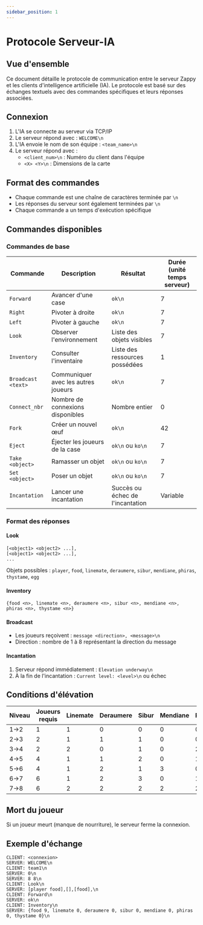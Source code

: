 ```yaml
---
sidebar_position: 1
---
```


# Protocole Serveur-IA

## Vue d'ensemble

Ce document détaille le protocole de communication entre le serveur Zappy et les clients d'intelligence artificielle (IA). Le protocole est basé sur des échanges textuels avec des commandes spécifiques et leurs réponses associées.

## Connexion

1. L'IA se connecte au serveur via TCP/IP
2. Le serveur répond avec : `WELCOME\n`
3. L'IA envoie le nom de son équipe : `<team_name>\n`
4. Le serveur répond avec : 
   - `<client_num>\n` : Numéro du client dans l'équipe
   - `<X> <Y>\n` : Dimensions de la carte

## Format des commandes

- Chaque commande est une chaîne de caractères terminée par `\n`
- Les réponses du serveur sont également terminées par `\n`
- Chaque commande a un temps d'exécution spécifique

## Commandes disponibles

### Commandes de base

| Commande | Description | Résultat | Durée (unité temps serveur) |
|----------|-------------|----------|------------|
| `Forward` | Avancer d'une case | `ok\n` | 7 |
| `Right` | Pivoter à droite | `ok\n` | 7 |
| `Left` | Pivoter à gauche | `ok\n` | 7 |
| `Look` | Observer l'environnement | Liste des objets visibles | 7 |
| `Inventory` | Consulter l'inventaire | Liste des ressources possédées | 1 |
| `Broadcast <text>` | Communiquer avec les autres joueurs | `ok\n` | 7 |
| `Connect_nbr` | Nombre de connexions disponibles | Nombre entier | 0 |
| `Fork` | Créer un nouvel œuf | `ok\n` | 42 |
| `Eject` | Éjecter les joueurs de la case | `ok\n` ou `ko\n` | 7 |
| `Take <object>` | Ramasser un objet | `ok\n` ou `ko\n` | 7 |
| `Set <object>` | Poser un objet | `ok\n` ou `ko\n` | 7 |
| `Incantation` | Lancer une incantation | Succès ou échec de l'incantation | Variable |

### Format des réponses

#### Look
```
[<object1> <object2> ...],
[<object1> <object2> ...],
...
```

Objets possibles : `player`, `food`, `linemate`, `deraumere`, `sibur`, `mendiane`, `phiras`, `thystame`, `egg`

#### Inventory
```
{food <n>, linemate <n>, deraumere <n>, sibur <n>, mendiane <n>, phiras <n>, thystame <n>}
```

#### Broadcast
- Les joueurs reçoivent : `message <direction>, <message>\n`
- Direction : nombre de 1 à 8 représentant la direction du message

#### Incantation
1. Serveur répond immédiatement : `Elevation underway\n`
2. À la fin de l'incantation : `Current level: <level>\n` ou échec

## Conditions d'élévation

| Niveau | Joueurs requis | Linemate | Deraumere | Sibur | Mendiane | Phiras | Thystame |
|--------|----------------|----------|-----------|-------|----------|--------|----------|
| 1→2 | 1 | 1 | 0 | 0 | 0 | 0 | 0 |
| 2→3 | 2 | 1 | 1 | 1 | 0 | 0 | 0 |
| 3→4 | 2 | 2 | 0 | 1 | 0 | 2 | 0 |
| 4→5 | 4 | 1 | 1 | 2 | 0 | 1 | 0 |
| 5→6 | 4 | 1 | 2 | 1 | 3 | 0 | 0 |
| 6→7 | 6 | 1 | 2 | 3 | 0 | 1 | 0 |
| 7→8 | 6 | 2 | 2 | 2 | 2 | 2 | 1 |

## Mort du joueur

Si un joueur meurt (manque de nourriture), le serveur ferme la connexion.

## Exemple d'échange

```
CLIENT: <connexion>
SERVER: WELCOME\n
CLIENT: team1\n
SERVER: 0\n
SERVER: 8 8\n
CLIENT: Look\n
SERVER: [player food],[],[food],\n
CLIENT: Forward\n
SERVER: ok\n
CLIENT: Inventory\n
SERVER: {food 9, linemate 0, deraumere 0, sibur 0, mendiane 0, phiras 0, thystame 0}\n
```
